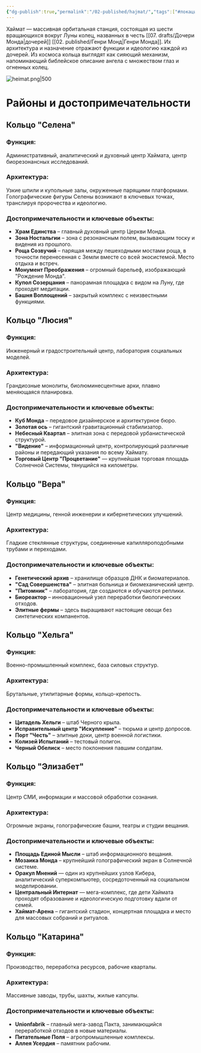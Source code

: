 ```yaml
---
{"dg-publish":true,"permalink":"/02-published/hajmat/","tags":["#локация"]}
---
```


Хаймат — массивная орбитальная станция, состоящая из шести вращающихся вокруг Луны колец, названных в честь [[07. drafts/Дочери Монда\|дочерей]] [[02. published/Генри Монд\|Генри Монда]]. Их архитектура и назначение отражают функции и идеологию каждой из дочерей. Из космоса кольца выглядят как сияющий механизм, напоминающий библейское описание ангела с множеством глаз и огненных колец.

![heimat.png|500](/img/user/09.%20files/heimat.png)
# Районы и достопримечательности

## Кольцо "Селена"

### Функция:
Административный, аналитический и духовный центр Хаймата, центр биорезонансных исследований.  
### Архитектура: 
Узкие шпили и купольные залы, окруженные парящими платформами. Голографические фигуры Селены возникают в ключевых точках, транслируя пророчества и идеологию.

### Достопримечательности и ключевые объекты:

- **Храм Единства** – главный духовный центр Церкви Монда.  
- **Зона Ностальгии** – зона с резонансным полем, вызывающим тоску и видения из прошлого.  
- **Роща Созвучий** – парящая между пешеходными мостами роща, в точности перенесенная с Земли вместе со всей экосистемой. Место отдыха и встреч.  
- **Монумент Преображения** – огромный барельеф, изображающий "Рождение Монда".  
- **Купол Созерцания** – панорамная площадка с видом на Луну, где проходят медитации.  
- **Башня Воплощений** – закрытый комплекс с неизвестными функциями.

## Кольцо "Люсия"

### Функция: 
Инженерный и градостроительный центр, лаборатория социальных моделей.  
### Архитектура: 
Грандиозные монолиты, биолюминесцентные арки, плавно меняющаяся планировка.
### Достопримечательности и ключевые объекты:
- **Куб Монда** – передовое дизайнерское и архитектурное бюро.  
- **Золотая ось** – гигантский гравитационный стабилизатор.  
- **Небесный Квартал** – элитная зона с передовой урбанистической структурой.  
- **"Видение"** – информационный центр, контролирующий различные районы и передающий указания по всему Хаймату.  
- **Торговый Центр "Процветание"** — крупнейшая торговая площадь Солнечной Системы, тянущийся на километры.

## Кольцо "Вера"

### Функция: 
Центр медицины, генной инженерии и кибернетических улучшений.  
### Архитектура: 
Гладкие стеклянные структуры, соединенные капилляроподобными трубами и переходами.
### Достопримечательности и ключевые объекты:
- **Генетический архив** – хранилище образцов ДНК и биоматериалов.  
- **"Сад Совершенства"** – элитная больница и биомеханический центр.  
- **"Питомник"** – лаборатория, где создаются и обучаются реплики.  
- **Биореактор** – инновационный узел переработки биологических отходов.
- **Элитные фермы** – здесь выращивают настоящие овощи без синтетических компанентов.

## Кольцо "Хельга"
### Функция: 
Военно-промышленный комплекс, база силовых структур.  
### Архитектура: 
Брутальные, утилитарные формы, кольцо-крепость.
### Достопримечательности и ключевые объекты:
- **Цитадель Хельги** – штаб Черного крыла.  
- **Исправительный центр "Искупление"** – тюрьма и центр допросов.  
- **Порт "Честь"** – элитные доки, центр военной логистики.  
- **Колизей Испытаний** – тестовый полигон.  
- **Черный Обелиск** – место поклонения павшим солдатам.

## Кольцо "Элизабет"
### Функция: 
Центр СМИ, информации и массовой обработки сознания.  
### Архитектура: 
Огромные экраны, голографические башни, театры и студии вещания.
### Достопримечательности и ключевые объекты:
- **Площадь Единой Мысли** – штаб информационного вещания.  
- **Мозаика Монда** – крупнейший голографический экран в Солнечной системе.  
- **Оракул Мнений** — один из крупнейших узлов Кибера, аналитический суперкомпьютер, сосредоточенный на социальном моделировании.  
- **Центральный Интернат** — мега-комплекс, где дети Хаймата проходят образование и идеологическую подготовку вдали от семей.  
- **Хаймат-Арена** – гигантский стадион, концертная площадка и место для массовых собраний и ритуалов.

## Кольцо "Катарина"
### Функция: 
Производство, переработка ресурсов, рабочие кварталы.  
### Архитектура: 
Массивные заводы, трубы, шахты, жилые капсулы.
### Достопримечательности и ключевые объекты:
- **Unionfabrik** – главный мега-завод Пакта, занимающийся переработкой отходов в новые материалы.  
- **Питательные Поля** – агропромышленные комплексы.  
- **Аллея Усердия** – памятник рабочим.